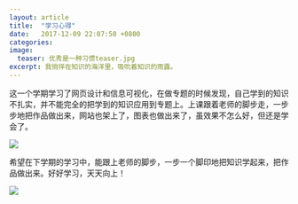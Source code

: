 ```yaml
---
layout: article
title:  "学习心得"
date:   2017-12-09 22:07:50 +0800
categories:  
image:
  teaser: 优秀是一种习惯teaser.jpg
excerpt: 我徜徉在知识的海洋里，吸吮着知识的雨露。
---
```



这一个学期学习了网页设计和信息可视化，在做专题的时候发现，自己学到的知识不扎实，并不能完全的把学到的知识应用到专题上。上课跟着老师的脚步走，一步步地把作品做出来，网站也架上了，图表也做出来了，虽效果不怎么好，但还是学会了。

 <img src="https://qiurulin.github.io/images/认真学习.jpg">
 
希望在下学期的学习中，能跟上老师的脚步，一步一个脚印地把知识学起来，把作品做出来。好好学习，天天向上！

 <img src="https://qiurulin.github.io/images/让我去学习.jpeg">